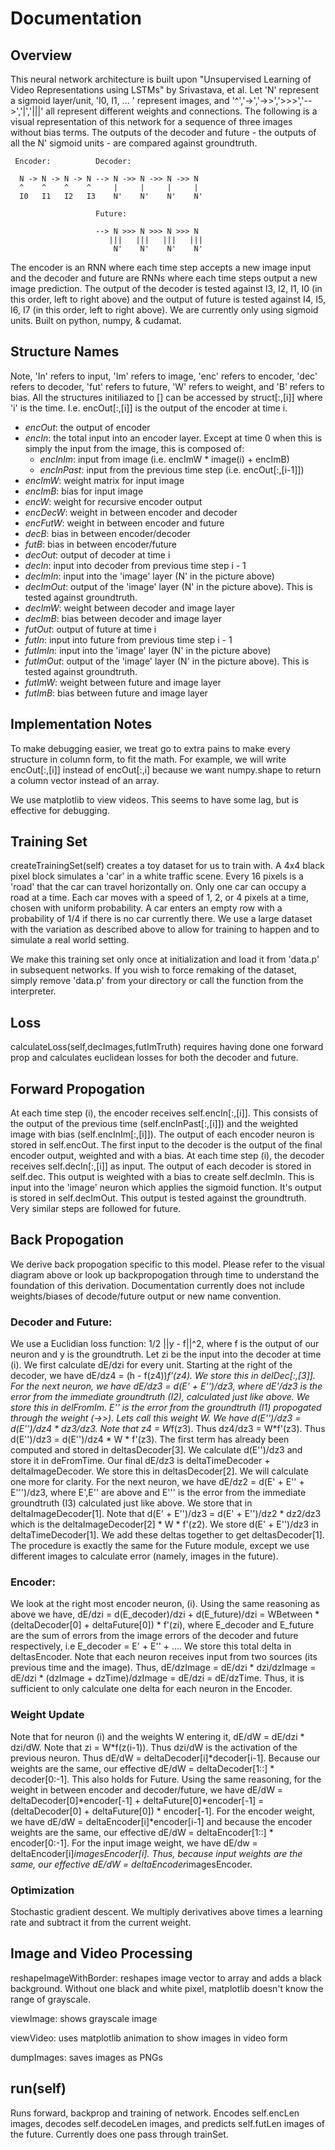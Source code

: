 # Documentation

## Overview

This neural network architecture is built upon "Unsupervised Learning of Video Representations using LSTMs" by Srivastava, et al. Let 'N' represent a sigmoid layer/unit, 'I0, I1, ... ' represent images, and '^','->','->>','>>>','-->','|','|||' all represent different weights and connections. The following is a visual representation of this network for a sequence of three images without bias terms. The outputs of the decoder and future - the outputs of all the N' sigmoid units - are compared against groundtruth. 
 
     Encoder:          Decoder:

      N -> N -> N -> N --> N ->> N ->> N ->> N
      ^    ^    ^    ^     |     |     |     |
      I0   I1   I2   I3    N'    N'    N'    N'

                       Future:

                       --> N >>> N >>> N >>> N
                          |||   |||   |||   |||
                           N'    N'    N'    N'

The encoder is an RNN where each time step accepts a new image input and the decoder and future are RNNs where each time steps output a new image prediction. The output of the decoder is tested against I3, I2, I1, I0 (in this order, left to right above) and the output of future is tested against I4, I5, I6, I7 (in this order, left to right above). We are currently only using sigmoid units. Built on python, numpy, & cudamat.

## Structure Names

Note, 'In' refers to input, 'Im' refers to image, 'enc' refers to encoder, 'dec' refers to decoder, 'fut' refers to future, 'W' refers to weight, and 'B' refers to bias. All the structures initiliazed to [] can be accessed by struct[:,[i]] where 'i' is the time. I.e. encOut[:,[i]] is the output of the encoder at time i. 

- _encOut_: the output of encoder
- _encIn_: the total input into an encoder layer. Except at time 0 when this is simply the input from the image, this is composed of:
  - _encInIm_: input from image (i.e. encImW * image(i) + encImB)
  - _encInPast_: input from the previous time step (i.e. encOut[:,[i-1]])
- _encImW_: weight matrix for input image
- _encImB_: bias for input image
- _encW_: weight for recursive encoder output
- _encDecW_: weight in between encoder and decoder
- _encFutW_: weight in between encoder and future
- _decB_: bias in between encoder/decoder
- _futB_: bias in between encoder/future
- _decOut_: output of decoder at time i
- _decIn_: input into decoder from previous time step i - 1
- _decImIn_: input into the 'image' layer (N' in the picture above)
- _decImOut_: output of the 'image' layer (N' in the picture above). This is tested against groundtruth.
- _decImW_: weight between decoder and image layer
- _decImB_: bias between decoder and image layer
- _futOut_: output of future at time i
- _futIn_: input into future from previous time step i - 1
- _futImIn_: input into the 'image' layer (N' in the picture above)
- _futImOut_: output of the 'image' layer (N' in the picture above). This is tested against groundtruth.
- _futImW_: weight between future and image layer
- _futImB_: bias between future and image layer

## Implementation Notes

To make debugging easier, we treat go to extra pains to make every structure in column form, to fit the math. For example, we will write encOut[:,[i]] instead of encOut[:,i] because we want numpy.shape to return a column vector instead of an array. 

We use matplotlib to view videos. This seems to have some lag, but is effective for debugging.

## Training Set

createTrainingSet(self) creates a toy dataset for us to train with. A 4x4 black pixel block simulates a 'car' in a white traffic scene. Every 16 pixels is a 'road' that the car can travel horizontally on. Only one car can occupy a road at a time. Each car moves with a speed of 1, 2, or 4 pixels at a time, chosen with uniform probability. A car enters an empty row with a probability of 1/4 if there is no car currently there. We use a large dataset with the variation as described above to allow for training to happen and to simulate a real world setting.

We make this training set only once at initialization and load it from 'data.p' in subsequent networks. If you wish to force remaking of the dataset, simply remove 'data.p' from your directory or call the function from the interpreter. 

## Loss

calculateLoss(self,decImages,futImTruth) requires having done one forward prop and calculates euclidean losses for both the decoder and future. 

## Forward Propogation

At each time step (i), the encoder receives self.encIn[:,[i]]. This consists of the output of the previous time (self.encInPast[:,[i]]) and the weighted image with bias (self.encInIm[:,[i]]). The output of each encoder neuron is stored in self.encOut. The first input to the decoder is the output of the final encoder output, weighted and with a bias. At each time step (i), the decoder receives self.decIn[:,[i]] as input. The output of each decoder is stored in self.dec. This output is weighted with a bias to create self.decImIn. This is input into the 'image' neuron which applies the sigmoid function. It's output is stored in self.decImOut. This output is tested against the groundtruth. Very similar steps are followed for future. 

## Back Propogation

We derive back propogation specific to this model. Please refer to the visual diagram above or look up backpropogation through time to understand the foundation of this derivation. Documentation currently does not include weights/biases of decode/future output or new name convention.
    
### Decoder and Future:

We use a Euclidian loss function: 1/2 ||y - f||^2, where f is the output of our neuron and y is the groundtruth. Let zi be the input into the decoder at time (i). We first calculate dE/dzi for every unit. Starting at the right of the decoder, we have dE/dz4 = (h - f(z4))*f'(z4). We store this in delDec[:,[3]]. For the next neuron, we have dE/dz3 = d(E' + E'')/dz3, where dE'/dz3 is the error from the immediate groundtruth (I2), calculated just like above. We store this in delFromIm. E'' is the error from the groundtruth (I1) propogated through the weight (->>). Lets call this weight W. We have d(E'')/dz3 = d(E'')/dz4 * dz3/dz3. Note that z4 = W*f(z3). Thus dz4/dz3 = W*f'(z3). Thus d(E'')/dz3 = d(E'')/dz4 * W * f'(z3). The first term has already been computed and stored in deltasDecoder[3]. We calculate d(E'')/dz3  and store it in deFromTime. Our final dE/dz3 is deltaTimeDecoder +  deltaImageDecoder. We store this in deltasDecoder[2]. We will calculate one more for clarity. For the next neuron, we have dE/dz2 = d(E' + E'' + E''')/dz3, where E',E'' are above and E''' is the error from the immediate groundtruth (I3) calculated just like above. We store that in deltaImageDecoder[1]. Note that d(E' + E'')/dz3 = d(E' + E'')/dz2 * dz2/dz3 which is the deltaImageDecoder[2] * W * f'(z2). We store d(E' + E'')/dz3 in deltaTimeDecoder[1]. We add these deltas together to get deltasDecoder[1]. The procedure is exactly the same for the Future module, except we use different images to calculate error (namely, images in the future).    
### Encoder:

We look at the right most encoder neuron, (i). Using the same reasoning as above we have, dE/dzi = d(E_decoder)/dzi + d(E_future)/dzi = WBetween * (deltaDecoder[0] + deltaFuture[0]) * f'(zi), where E_decoder and E_future are the sum of errors from the image errors of the decoder and future respectively, i.e E_decoder = E' + E'' + .... We store this total delta in deltasEncoder. Note that each neuron receives input from two sources (its previous time and the image). Thus, dE/dzImage = dE/dzi * dzi/dzImage =  dE/dzi * (dzImage + dzTime)/dzImage = dE/dzi = dE/dzTime. Thus, it is sufficient to only calculate one delta for each neuron in the Encoder. 
     
### Weight Update

Note that for neuron (i) and the weights W entering it, dE/dW = dE/dzi * dzi/dW. Note that zi = W*f(z(i-1)). Thus dzi/dW is the activation of the previous neuron. Thus dE/dW = deltaDecoder[i]*decoder[i-1]. Because our weights are the same, our effective dE/dW = deltaDecoder[1::] * decoder[0:-1]. This also holds for Future. Using the same reasoning, for the weight in between encoder and decoder/future, we have dE/dW =  deltaDecoder[0]*encoder[-1] + deltaFuture[0]*encoder[-1] = (deltaDecoder[0] + deltaFuture[0]) * encoder[-1]. For the encoder weight, we have dE/dW = deltaEncoder[i]*encoder[i-1] and because the encoder weights are the same, our effective dE/dW = deltaEncoder[1::] * encoder[0:-1]. For the input image weight, we have dE/dw = deltaEncoder[i]*imagesEncoder[i]. Thus, because input weights are the same, our effective dE/dW = deltaEncoder*imagesEncoder.
     
### Optimization
   
Stochastic gradient descent. We multiply derivatives above times a learning rate and subtract it from the current weight. 

## Image and Video Processing

reshapeImageWithBorder: reshapes image vector to array and adds a black background. Without one black and white pixel, matplotlib doesn't know the range of grayscale. 

viewImage: shows grayscale image

viewVideo: uses matplotlib animation to show images in video form

dumpImages: saves images as PNGs


## run(self)
  
Runs forward, backprop and training of network. Encodes self.encLen images, decodes self.decodeLen images, and predicts self.futLen images of the future. Currently does one pass through trainSet. 

